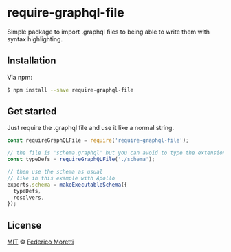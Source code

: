 # require-graphql-file

Simple package to import .graphql files to being able to write them with syntax highlighting.

## Installation

Via npm:
```bash
$ npm install --save require-graphql-file
```

## Get started

Just require the .graphql file and use it like a normal string.

```js
const requireGraphQLFile = require('require-graphql-file');

// the file is 'schema.graphql' but you can avoid to type the extension
const typeDefs = requireGraphQLFile('./schema');

// then use the schema as usual
// like in this example with Apollo
exports.schema = makeExecutableSchema({
  typeDefs,
  resolvers,
});
```

## License

[MIT](LICENSE) © [Federico Moretti](https://fmoretti.com)
